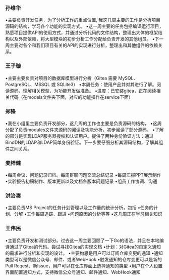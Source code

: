 ### 孙维华
•主要负责开发任务，为了分析工作的重点位置, 我这几周主要的工作是分析项目源码的结构，学习各个功能的实现方式。
•这一周主要的任务包括编译运行项目，熟悉项目提供API的使用方式，并通过分析代码的文件结构，整理出大体的框架结构以及外部依赖，将大型模块的初步分析工作分配给负责开发的其他组员。
•下一周主要对各个和我们项目有关的API的实现进行分析，整理出和其他组件的依赖关系。

### 王子璇
•主要主要负责对项目的数据库模型进行分析（Gitea 需要 MySQL、PostgreSQL、MSSQL 或 SQLite3）
•本周任务：使用产品并对其进行了解。阅读源码，理解相关模型，为功能开发做准备。
•进度：已安装gitea，正在阅读相关代码（在models文件夹下面，对应的功能操作在service下面）

### 郑锋
•我在小组里主要负责开发部分，这几周的工作也主要是负责源码的结构，
•这周分配了负责modules文件夹源码的阅读及功能分析，初步阅读了部分源码，
•了解的部分是实现LDAP服务器授权和认证用户。提供了两种身份验证方法：通过BindDN的LDAP和LDAP简单身份验证。下一步要仔细分析其源码结构，了解其组件之间关系。

### 麦梓健
•每周会议、问题记录归档。每周群聊问题交流总结记录
•每周汇报PPT展示制作
•实验报告初稿制作、版本更新以及文档各版本问题记录
•组员工作协调、沟通

### 洪治凑
•主要负责MS Project的任务计划管理以及工作量的统计分析，包括
•任务的计划、分解
•工作每周追踪、跟进
•问题原因的分析等等
•这几周正在学习相关知识

### 王伟民
•主要负责开发和测试部分。过去这一周主要回顾了一下Go的语法，并且在本地编译通过了Gitea的代码。尝试寻找Gitea的实现文档
•计划：对Gitea的自定义通知的需求进行分析和实现的设计。
•主要构思是用户可以订阅仓库变更的通知
•通知类型可以是微信公众号、邮件、或者WebHook
•触发通知的仓库变更可以是新的Pull Reqest、新Issue，用户可以在仓库界面上选择通知的类型
•用户在个人设置界面配置通知方式，支持微信公众号通知、邮件通知、WebHook通知
